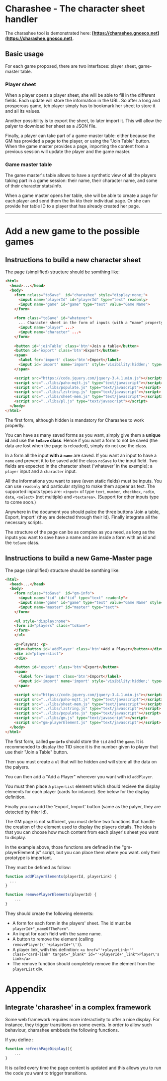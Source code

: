 Charashee - The character sheet handler
=======================================

The charashee tool is demonstrated here: **[https://charashee.gnosco.net](https://charashee.gnosco.net)**.

Basic usage
-----------

For each game proposed, there are two interfaces: player sheet, game-master table.

### Player sheet

When a player opens a player sheet, she will be able to fill in the different fields. Each update will store the information in the URL.
So after a long and prosperous game, teh player simply has to bookmark her sheet to store it and all its values.

Another possibility is to export the sheet, to later import it. This will allow the palyer to download her sheet as a JSON file.

Finally, a player can take part of a game-master table: either because the GM has provided a page to the player, or using the "Join Table" button.
When the game master provides a page, importing the content from a previous session will update the player and the game master.


### Game master table

The game master's table allows to have a synthetic view of all the players taking part in a game session: their name, their character name, and some of their character stats/info.

When a game master opens her table, she will be able to create a page for each player and send them the lin kto their individual page. Or she can provide her table ID to a player that has already created her page.




-----

Add a new game to the possible games
====================================

Instructions to build a new character sheet
-------------------------------------------

The page (simplified) structure should be somthing like:

```html
<html>
  <head>...</head>
  <body>
    <form nclass="toSave"  id="charashee" style="display:none;">
      <input name="playerId" id="playerId" type="text" readonly>
      <input name="game" id="game" type="text" value="Game Name">
    </form>
    
    <form class="toSave" id="whatever">
      ... Character sheet in the form of inputs (with a "name" property) ...
      <input name="player" ...>
      <input name="character" ...>
    </form>
    
    <button id='joinTable' class='btn'>Join a table</button>
    <button id='export' class='btn'>Export</button>
    <span>
      <label for='import' class='btn'>Import</label>
      <input id='import' name='import' style='visibility:hidden;' type='file' accept='application/json,.json'>
    </span>

    <script src="https://code.jquery.com/jquery-3.4.1.min.js"></script>
    <script src="../libs/paho-mqtt.js" type="text/javascript"></script>
    <script src="../libs/populate.js" type="text/javascript"></script>
    <script src="../libs/lzstring.js" type="text/javascript"></script>
    <script src="../libs/sheet-mem.js" type="text/javascript"></script>
    <script src="../libs/pl.js" type="text/javascript"></script>
  </body>
</html>
```

The first form, although hidden is mandatory for Charashee to work properlly.

You can have as many saved forms as you want, simply give them a **unique id** and use the **`toSave` class**. Hence if you want a form to not be saved (the data are lost when the page is reloaded), simply do not use the class.

In a form all the input **with a `name`** are saved. If you want an input to have a `name` and prevent it to be saved add the class `noSave` to the input field.
Two fields are expected in the character sheet ('whatever' in the exemple): a `player` input and a `character` input.

All the informations you want to save (even static fields) must be inputs. You can use `readonly` and particular styling to make them appear as text.
The supported inputs types are: `<input>` of type `text`, `number`, `checkbox`, `radio`, `date`, `<select>` (not multiple) and `<textarea>`. (Support for other inputs type to come soon.)

Anywhere in the document you should palce the three buttons 'Join a table, Export, Import' (they are detected through their Id).
Finally integrate all the necessary scripts.

The structure of the page can be as complex as you need, as long as the inputs you want to save have a name and are inside a form with an id and the `toSave` class.





Instructions to build a new Game-Master page
--------------------------------------------

The page (simplified) structure should be somthing like:

```html
<html>
  <head>...</head>
  <body>
    <form nclass="toSave"  id="gm-info">
      <input name="tid" id="tid" type="text" readonly">
      <input name="game" id="game" type="text" value="Game Name" style="display:none;">
      <input name="master" id="master" type="text">
    </form>
    
    <ul style="display:none">
    <form id="players" class="toSave">
    </form>
    </ul>
    
    <p>Players: <p>
    <div><button id='addPlayer' class='btn'>Add a Player</button></div>
    <div id="playersList">
    </div>

    <button id='export' class='btn'>Export</button>
    <span>
      <label for='import' class='btn'>Import</label>
      <input id='import' name='import' style='visibility:hidden;' type='file' accept='application/json,.json'>
    </span>

    <script src="https://code.jquery.com/jquery-3.4.1.min.js"></script>
    <script src="../libs/paho-mqtt.js" type="text/javascript"></script>
    <script src="../libs/sheet-mem.js" type="text/javascript"></script>
    <script src="../libs/lzstring.js" type="text/javascript"></script>
    <script src="../libs/populate.js" type="text/javascript"></script>
    <script src="../libs/gm.js" type="text/javascript"></script>
    <script src="gm-playerElement.js" type="text/javascript"></script>
  </body>
</html>
```

The first form, called **`gm-info`** should store the `tid` and the `game`. It is recommended to display the TID since it is the number given to player that use their "Join a Table" button.

Then you must create a `ul` that will be hidden and will store all the data on the palyers.

You can then add a "Add a Player" wherever you want with id `addPlayer`.

You must then place a `playerList` element which should recieve the display elements for each player (cards for intance). See below for the display definition.

Finally you can add the 'Export, Import' button (same as the palyer, they are detected by thier Id).

The GM page is not sufficient, you must define two functions that handle the creation of the element used to display the players details. The idea is that you can choose how much content from each player's sheet you want to display.

In the example above, those functions are defined in the "gm-playerElement.js" script, but you can place them where you want. only their prototype is important.

They must be defined as follow:

```javascript
function addPlayerElements(playerId, playerLink) {
  ...
}

function removePlayerElements(playerId) {
	...
}
```

They should create the following elements:
 - A form for each form in the players' sheet. The id must be `playerId+"_nameOfTheForm"`.
 - An input for each field with the same name.
 - A button to remove the element (calling `removePlayer(\''+playerId+'\')`).
 - A player link, with this definition: `<a href="'+playerLink+'" class="card-link" target="_blank" id="'+playerId+'_link">Player\'s Link</a>`
 - The remove function should completely remove the element from the `playerList` div.





Appendix
========
 
Integrate 'charashee' in a complex framework
--------------------------------------------

 Some web framework requires more interactivity to offer a nice display. For instance, they trigger transitions on some events. In order to allow such behaviour, charashee embbeds the following functions.
 
If you define :
```javascript
function refreshPageDisplay(){
	...
}
```

It is called every time the page content is updated and this allows you to run the code you want to trigger transitions.